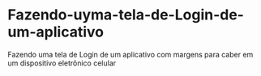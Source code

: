 # Fazendo-uyma-tela-de-Login-de-um-aplicativo
Fazendo uma tela de Login de um aplicativo com margens para caber em um dispositivo eletrônico celular

